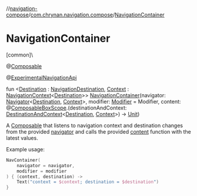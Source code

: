 //[navigation-compose](../../index.md)/[com.chrynan.navigation.compose](index.md)/[NavigationContainer](-navigation-container.md)

# NavigationContainer

[common]\

@[Composable](https://developer.android.com/reference/kotlin/androidx/compose/runtime/Composable.html)

@[ExperimentalNavigationApi](../../../navigation-core/navigation-core/com.chrynan.navigation/-experimental-navigation-api/index.md)

fun &lt;[Destination](-navigation-container.md) : [NavigationDestination](../../../navigation-core/com.chrynan.navigation/-navigation-destination/index.md), [Context](-navigation-container.md) : [NavigationContext](../../../navigation-core/navigation-core/com.chrynan.navigation/-navigation-context/index.md)&lt;[Destination](-navigation-container.md)&gt;&gt; [NavigationContainer](-navigation-container.md)(navigator: [Navigator](../../../navigation-core/navigation-core/com.chrynan.navigation/-navigator/index.md)&lt;[Destination](-navigation-container.md), [Context](-navigation-container.md)&gt;, modifier: [Modifier](https://developer.android.com/reference/kotlin/androidx/compose/ui/Modifier.html) = Modifier, content: @[Composable](https://developer.android.com/reference/kotlin/androidx/compose/runtime/Composable.html)[BoxScope](https://developer.android.com/reference/kotlin/androidx/compose/foundation/layout/BoxScope.html).(destinationAndContext: [DestinationAndContext](../../../navigation-core/navigation-core/com.chrynan.navigation/-destination-and-context/index.md)&lt;[Destination](-navigation-container.md), [Context](-navigation-container.md)&gt;) -&gt; [Unit](https://kotlinlang.org/api/latest/jvm/stdlib/kotlin/-unit/index.html))

A [Composable](https://developer.android.com/reference/kotlin/androidx/compose/runtime/Composable.html) that listens to navigation context and destination changes from the provided [navigator](-navigation-container.md) and calls the provided [content](https://developer.android.com/reference/kotlin/androidx/compose/runtime/Composable.html) function with the latest values.

Example usage:

```kotlin
NavContainer(
    navigator = navigator,
    modifier = modifier
) { (context, destination) ->
    Text("context = $context; destination = $destination")
}
```
